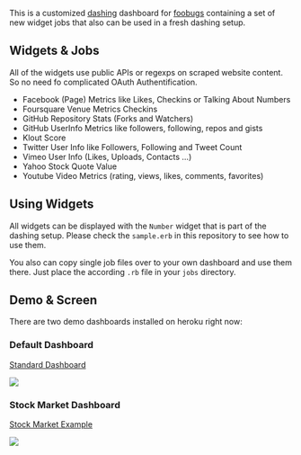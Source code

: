 This is a customized [dashing](http://shopify.github.com/dashing) dashboard for [foobugs](http://www.foobugs.com) containing a set of new widget jobs that also can be used in a fresh dashing setup.

## Widgets & Jobs

All of the widgets use public APIs or regexps on scraped website content. So no need fo complicated OAuth Authentification.

* Facebook (Page) Metrics like Likes, Checkins or Talking About Numbers
* Foursquare Venue Metrics Checkins
* GitHub Repository Stats (Forks and Watchers)
* GitHub UserInfo Metrics like followers, following, repos and gists
* Klout Score
* Twitter User Info like Followers, Following and Tweet Count
* Vimeo User Info (Likes, Uploads, Contacts …)
* Yahoo Stock Quote Value
* Youtube Video Metrics (rating, views, likes, comments, favorites)

## Using Widgets

All widgets can be displayed with the `Number` widget that is part of the dashing setup. Please check the `sample.erb` in this repository to see how to use them.

You also can copy single job files over to your own dashboard and use them there. Just place the according `.rb` file in your `jobs` directory.

## Demo & Screen

There are two demo dashboards installed on heroku right now:

### Default Dashboard

[Standard Dashboard](http://foobugs-dashboard.herokuapp.com)

<img src="https://raw.github.com/foobugs/foobugs-dashboard/master/dashing_foobugs_screenshot.jpg" /></img>

### Stock Market Dashboard

[Stock Market Example](http://foobugs-dashboard.herokuapp.com/stocks)

<img src="https://raw.github.com/foobugs/foobugs-dashboard/master/dashing_foobugs_stocks_screenshot.jpg"></img>